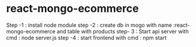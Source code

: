 # react-mongo-ecommerce
Step -1 : install node module 
step -2 : create db in mogo with name :react-mongo-ecommerce  and table with products
step- 3 : Start api server with cmd : node server.js
step -4 : start frontend with cmd : npm start 